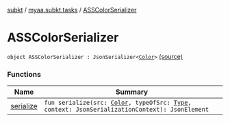 [subkt](../../index.md) / [myaa.subkt.tasks](../index.md) / [ASSColorSerializer](./index.md)

# ASSColorSerializer

`object ASSColorSerializer : JsonSerializer<`[`Color`](https://docs.oracle.com/javase/9/docs/api/java/awt/Color.html)`>` [(source)](https://github.com/Myaamori/SubKt/blob/0.1.19/src/main/kotlin/myaa/subkt/tasks/asstasks.kt#L688)

### Functions

| Name | Summary |
|---|---|
| [serialize](serialize.md) | `fun serialize(src: `[`Color`](https://docs.oracle.com/javase/9/docs/api/java/awt/Color.html)`, typeOfSrc: `[`Type`](https://docs.oracle.com/javase/9/docs/api/java/lang/reflect/Type.html)`, context: JsonSerializationContext): JsonElement` |
